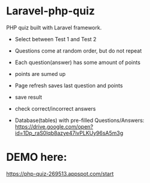 # Laravel-php-quiz
PHP quiz built with Laravel framework.
* Select between Test 1 and Test 2
* Questions come at random order, but do not repeat
* Each question(answer) has some amount of points
* points are sumed up
* Page refresh saves last question and points
* save result 
* check correct/incorrect answers

* Database(tables) with pre-filled Questions/Answers: https://drive.google.com/open?id=1Dp_raS0lqb8azye47ivPLKUy96sA5m3g
# DEMO here:
https://php-quiz-269513.appspot.com/start
